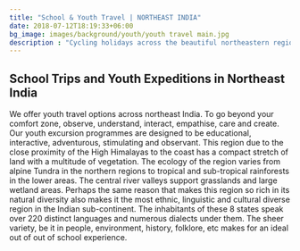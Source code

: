 ```yaml
---
title: "School & Youth Travel | NORTHEAST INDIA"
date: 2018-07-12T18:19:33+06:00
bg_image: images/background/youth/youth travel main.jpg
description : "Cycling holidays across the beautiful northeastern region of India"
---
```


## School Trips and Youth Expeditions in Northeast India

We offer youth travel options across northeast India. To go beyond your comfort zone, observe, understand,  interact, empathise, care and create. Our youth excursion programmes are designed to be educational, interactive, adventurous, stimulating and observant. This region due to the close proximity of the High Himalayas to the coast has a compact stretch of land with a multitude of vegetation. The ecology of the region varies from alpine Tundra in the northern regions to tropical and sub-tropical rainforests in the lower areas. The central river valleys support grasslands and large wetland areas. Perhaps the same reason that makes this region so rich in its natural diversity also makes it the most ethnic, linguistic and cultural diverse region in the Indian sub-continent. The inhabitants of these 8 states speak over 220 distinct languages and numerous dialects under them. The sheer variety, be it in people, environment, history, folklore, etc makes for an ideal out of out of school experience. 
